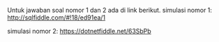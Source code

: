 Untuk jawaban soal nomor 1 dan 2 ada di link berikut. 
simulasi nomor 1:
http://sqlfiddle.com/#!18/ed91ea/1

simulasi nomor 2: 
https://dotnetfiddle.net/63SbPb 
